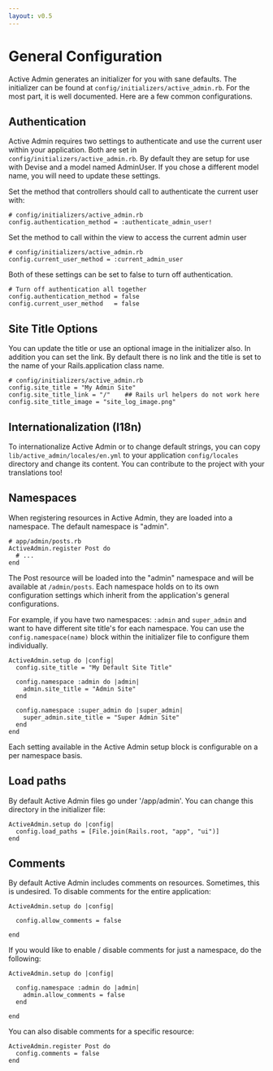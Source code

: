 ```yaml
---
layout: v0.5
---
```

# General Configuration

Active Admin generates an initializer for you with sane defaults. The
initializer can be found at `config/initializers/active_admin.rb`. For the most
part, it is well documented. Here are a few common configurations.

## Authentication

Active Admin requires two settings to authenticate and use the current user
within your application. Both are set in `config/initializers/active_admin.rb`.
By default they are setup for use with Devise and a model named AdminUser. If
you chose a different model name, you will need to update these settings.

Set the method that controllers should call to authenticate the current user
with:

    # config/initializers/active_admin.rb
    config.authentication_method = :authenticate_admin_user!

Set the method to call within the view to access the current admin user

    # config/initializers/active_admin.rb
    config.current_user_method = :current_admin_user

Both of these settings can be set to false to turn off authentication.

    # Turn off authentication all together
    config.authentication_method = false
    config.current_user_method   = false

## Site Title Options

You can update the title or use an optional image in the initializer also. In addition you can set the link.  By default
there is no link and the title is set to the name of your Rails.application class name.

    # config/initializers/active_admin.rb
    config.site_title = "My Admin Site"
    config.site_title_link = "/"    ## Rails url helpers do not work here
    config.site_title_image = "site_log_image.png"

## Internationalization (I18n)

To internationalize Active Admin or to change default strings, you can copy
`lib/active_admin/locales/en.yml` to your application `config/locales` directory and
change its content. You can contribute to the project with your translations too!

## Namespaces

When registering resources in Active Admin, they are loaded into a namespace.
The default namespace is "admin".

    # app/admin/posts.rb
    ActiveAdmin.register Post do
      # ...
    end

The Post resource will be loaded into the "admin" namespace and will be
available at `/admin/posts`. Each namespace holds on to its own configuration
settings which inherit from the application's general configurations.

For example, if you have two namespaces: `:admin` and `super_admin` and want to
have different site title's for each namespace. You can use the
`config.namespace(name)` block within the initializer file to configure them
individually.

    ActiveAdmin.setup do |config|
      config.site_title = "My Default Site Title"

      config.namespace :admin do |admin|
        admin.site_title = "Admin Site"
      end

      config.namespace :super_admin do |super_admin|
        super_admin.site_title = "Super Admin Site"
      end
    end

Each setting available in the Active Admin setup block is configurable on a per
namespace basis.

## Load paths

By default Active Admin files go under '/app/admin'. You can change this
directory in the initializer file:

    ActiveAdmin.setup do |config|
      config.load_paths = [File.join(Rails.root, "app", "ui")]
    end

## Comments

By default Active Admin includes comments on resources. Sometimes, this is
undesired. To disable comments for the entire application:

    ActiveAdmin.setup do |config|

      config.allow_comments = false

    end

If you would like to enable / disable comments for just a namespace, do the
following:

    ActiveAdmin.setup do |config|

      config.namespace :admin do |admin|
        admin.allow_comments = false
      end

    end

You can also disable comments for a specific resource:

    ActiveAdmin.register Post do
      config.comments = false
    end
